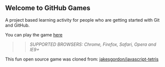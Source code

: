 ## Welcome to GitHub Games

A project based learning activity for people who are getting started with Git and GitHub.

You can play the game [here](https://danielkuang7.github.io/github-games/)

>> _*SUPPORTED BROWSERS*: Chrome, Firefox, Safari, Opera and IE9+_

This fun open source game was cloned from: [jakesgordon/javascript-tetris](https://github.com/jakesgordon/javascript-tetris)
